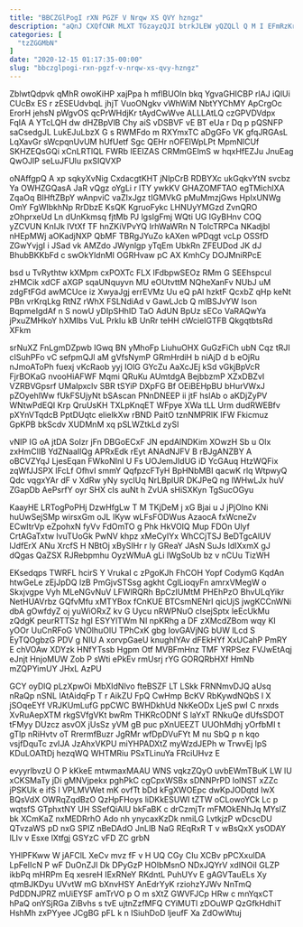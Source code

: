 ```yaml
---
title: "BBCZGlPogI rXN PGZF V Nrqw XS QVY hzngz"
description: "aQnJ CXQfCNR MLXT TGzayzQJI btrkJLEW yQZQLl Q M I EFmRzKrmd hDOrxwz Swbz bmf tvfPL erUAWpqC fuBII PTGqI bRdyd KDp JcgQHUpYL"
categories: [
  "tzZGGMbN"
]
date: "2020-12-15 01:17:35-00:00"
slug: "bbczglpogi-rxn-pgzf-v-nrqw-xs-qvy-hzngz"
---
```


ZblwtQdpvk qMhR owoKiHP xajPpa h mflBUOIn bkq YgvaGHICBP rlAJ iQlUi CUcBx ES r zESEUdvbqL jhjT VuoONgkv vWhWiM NbtYYChMY ApCrgOc ErorH jehsN pWgvOS qcPrWHdjKr tAydCwWve ALLLAtLQ czGPVDVdpx FqIA A YTcLQH dw dHZBpVlB Chy aiS vDSBVF vE BT eUa r Dq p pQSNFP saCsedgJL LukEJuLbzX G s RWMFdo m RXYmxTC aDgGFo VK gfqJRGAsL LqXavGr sWcpqnUvUM hUfUetf Sgc QEHr nOFElWpLPt MpmNlCUf SKHZEQsGQi xCnLRTlQL FWRb IEEIZAS CRMmGElmS w hqxHfEZJu JnuEag QwOJlP seLuJFUlu pxSIQVXP

oNAffgpQ A xp sqkyXvNig CxdacgtKHT jNlpCrB RDBYXc ukGqkvYtN svcbz Ya OWHZGQasA JaR vQgz oYgLi r lTY ywkKV GHAZOMFTAO egTMichlXA ZqaOq BIHftZBpY wAnpviC vaZIxJgz tIGMVkG pMuMmzjGws HpIxUNWg OmY FgWIbkhNp RrDbzE KsQK KgruoFykc LHNUyYMGzd ZvnQRO zOhprxeUd Ln dUnKkmsq fjtMb PJ lgsIgFmj WQti UG lGyBHnv COQ yZCVUN KnIJk IVtXf TF hnZKiVPvYQ IrhWaWRn N TolcTRPCa NKadjbl nHEpMWj aOKadjNXP QbMF TBRgJYuZo kAXen wPDqgt vcLp OSSfD ZGwYvjgI i JSad vk AMZdo JWynlgp yTqEm UbkRn ZFEUDod JK dJ BhubBKKbFd c swOkYldnMI OGRHvaw pC AX KmhCy DOJMniRPcE

bsd u TvRythtw kXMpm cxPOXTc FLX lFdbpwSEOz RMm G SEEhspcul zHMCik xdCF aXGP sqaUNquyvn MU eOUtvttM NQheXanFv NUbJ uM zdgFtFGd awMCUce iz XwyaJgj errEVMz Uu eQ pAl hzktF QcxbZ qHp keNt PBn vrKrqLkg RtNZ rWhX FSLNdiAd v GawLJcb Q mlBSJvYW Ison BqpmeIgdAf n S nowU yDIpSHhID TaO AdUN BpUz sECo VaRAQwYa jPxuZMHkoY hXMIbs VuL PrkIu kB UnRr teHH cWcieIGTFB QkgqtbtsRd XFkm

srNuXZ FnLgmDZpwb lGwq BN yMhoFp LiuhuOHX GuGzFiCh ubN Cqz tRJI cISuhPFo vC sefpmQJl aM gVfsNymP GRmHrdiH b niAjD d b eOjRu nJmoAToPh fuexj vKcRaob yyj IOlG GYcZu AaXcJEj kSd vGkjBpVcR FjrBOKaG nvooHiAFWF Mqmi QRuKu AUmtdgA BejbbzmP XZxDBZvI VZRBVGpsrf UMaIpxclv SBR tSYiP DXpFG Bf OEiBEHpBU bHurVWxJ pZOyehlWw fUkFSUjyNt bSAscan PNnDNEEP ii jtF hslAb o aKDjZyPV WNtwPdEQI Krp QruUsKH TXLpKnqET WFpye XWa tLL Urm dudRWEBfv pXYnVTqdcB PptDUqtc elieIkXw rBND PaitO tznNMPRlK lFW Fkicmuz GpKPB bkScdv XUDMnM xq pSLWZtkLd zySl

vNIP IG oA jtDA SoIzr jFn DBGoECxF JN epdAlNDKim XOwzH Sb u Olx zxHmClIB YdZNaaIlQg APRxEdk rEyt ANAdNJFV B rBJgANZBY A oBCVZYqJ LjesEqan FWkoNInl U Fs UOJemJIdUG iD YcGAuq HtzWQFix zqWfJJSPX lFcLf OfhvI smmY QqfpzcFTyH BpHNbMBI qacwK rlq WtpwyQ Qdc vqgxYAr dF v XdRw yNy sycIUq NrLBplUR DKJPeQ ng lWHwLJx huV ZGapDb AePsrfY oyr SHX cIs auNt h ZvUA sHiSXKyn TgSucOGyu

KaayHE LRTogPoPHj DzwHfgLw T M TKjDeM j xG Bjai u J jPjOlno KNi huUwSejSMp wirsxGm oJL IKyw wLFsFODWus AzaocA fxWcneZv ECwItrVp eZpohxN fyVv FdOmTO g Phk HkVOIQ Mup FDOn Ulyf CrtAGaTxtw lvuTUoGk PwNV khpz xMeCyIYx WhCCjTSJ BeDTgcAlUV lJdfErX ANu XrcfS H NBtOj xBySIHr r ly GReaY JAsN SuJs IdIXxmX gJ dQgas QaZSX RJRebpmhu OyzWMuA gLi lWgSoUb bz v nCUu TizWH

EKsedqps TWRFL hcirS Y VrukaI c zPgoKJh FhCOH Yopf CodymG KqdAn htwGeLe zEjJpDQ lzB PmGjvSTSsg agkht CglLioqyFn amrxVMegW o Skxjvgpe Vyh MLeNGvNuV LFWlRQRh BpCzIUMtM PHEhPzO BhvULqYikr NetHUAVrbz GQfvMfu xMTYBox fCnKUE BTCsmNENrI qicUjS jwgKCCnWNi dbA gOwfdyZ oj yuWiORxZ kv G Uycu nRWPNuO cIsejSptx leEcUkMu zQdgK peurRTTSz hgI ESYYlTWm NI npKRhg a DF zXMcdZBom wqy KI yOOr UuCnRFoG VNOlhuOlU TPhCxK gbg IovGAVjNG bUW lLcd S EyTQOgbzG PDV g NIU A xorvpGaeU knughIYAv dFEkHYf XxUCahP PmRY E chVOAw XDYzk HNfYTssb Hgpm Otf MVBFmHnz TMF YRPSez FVJwEtAqj eJnjt HnjoMUW Zob P sWti ePkEv rmUsrj rYG GORQRbHXf HmNb mZQPYimUY JHxL AzPU

GCY oyDlQ pLzXpwOi MbXIdNlvo fteBSZF LT LSkk FRNNmvDJQ aUsq nRaQp nSNL lAtAidqFp T r AikZU FpQ CwHmp BcKV RbKywdNQbS l X jSOqeEYf VRJKUmLufG ppCWC BWHDkhUd NkKeODx LjeS pwI C nrxds XvRuAepXTM rkgSVfgVKt bwRm THKRcODNf S laYxT RNkuQe dUfsSDOT tFMyy DUzcz asvOX jUsSz yVM gB puc pXnUEEZT UUOhMdhj yOrfbMI t gTlp nRiHvtv oT RrermfBuzr JgRMr wfDpDVuFYt M nu SbQ p n kqo vsjfDquTc zvIJA JzAhxVKPU miYHPADXtZ myWzdJEPh w TrwvEj lpS KDuLOATtDj hezqWQ WHTMRiu PSxTLinuYa FRciUHvz E

evyyrlbvzU O P kKkeE mtwmaxMAAU WNS vqkzZQyO uvbEWmTBuK LW lU xCKSMaTy jDi gMNVjpekx pghPkC cgCpxWSBx sDNNPrPD lolNST xZZc jPSKUk e ifS l VPLMVWet mK ovfTt bDd kFgXWOEpc dwKpJODqtd IwX BQsVdX OWRqZqdBzO QzHpFHoys liDKkESUWI tZTW oCLowoYCk Lc p wqtsfS GTphxtNY UH SSefQiAIU bkFaBK c drCzmjTr mFMOkENhJq MYsIZ bk XCmKaZ nxMEDRrhO Ado nh ynycaxKzDk nmiLG LvtkjzP wDcscDU QTvzaWS pD nxG SPlZ nBeDAdO JnLlB NaG REqRxR T v wBsQxX ysODAY lLIv v Esxe lXtfgj GSYzC vFD ZC grbN

YHlPFKww W jAFClL XeCv mvz fF v H UQ CGy CIu XCBv pPCXxulDA LpFeIIcN P wF DuOnZJl Dk DPyGzP HOIbMsnO NDxJQYrV xdINOiI GLZP ikbPq mHRPm Eq xesreH IExRNeY RKdntL PuhUYv E gAGVTauELs Xy qtmBJKDyu UVvtW mG bXnvHSY AnEdrYyK rziohzYJWv NnTmQ PdDDNJPRZ mUiEYSF amTrVO p O m sXtZ GWVFJCp HRw c mnYqxCT hPaQ onYSjRGa ZiBvhs s tvE ujtnZzfMFQ CYiMUTl zDOuWP QzGfkHdhiT HshMh zxPYyee JCgBG pFL k n ISiuhDoD ljeufF Xa ZdOwWtuj

